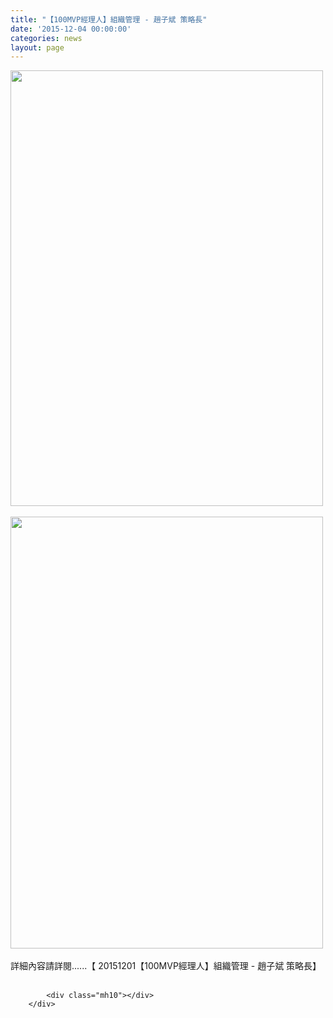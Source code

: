 ```yaml
---
title: "【100MVP經理人】組織管理 - 趙子斌 策略長"
date: '2015-12-04 00:00:00'
categories: news
layout: page
---
```


<div class="text">
			<div>
	<img alt="" src="http://www.leishan.com.tw/UserFiles/images/500%285%29.jpg" style="width: 500px; height: 697px;"></div>
<div>
	&nbsp;</div>
<div>
	<img alt="" src="http://www.leishan.com.tw/UserFiles/images/500-1%282%29.jpg" style="width: 500px; height: 691px;"></div>
<div>
	&nbsp;</div>
<div>
	<div>
		詳細內容請詳閱......【 20151201【100MVP經理人】組織管理 - 趙子斌 策略長】</div>
</div>
<div>
	&nbsp;</div>

			<div class="mh10"></div>
		</div>